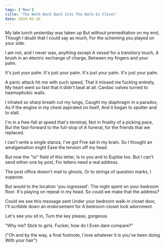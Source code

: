 ```yaml
---
tags: ['New']
title: 'The Walk-Back Back Into The Walk-In Closet'
date: 2024-02-26
---
```


My late lunch yesterday was taken up
But without premeditation on my end,
Though I doubt that I could say as much,
For the scheming you played on your side.

I am not, and I never was, anything except
A vessel for a transitory touch,
A brush in an electric exchange of charge,
Between my fingers and your palm.

It's just your palm.
It's just your palm.
It's just your palm.
It's just your palm.

A panic attack hit me with such speed,
That it missed me fucking entirely,
My heart went so fast that it didn't beat at all.
Cardiac valves turned to haemophobic walls.

I inhaled so sharp breath cut my lungs,
Caught my diaphragm in a paradox,
As if the engine in my chest aspirated on itself,
And it began to sputter and to stall.

I'm in a free-fall at speed that's terminal,
Not in finality of a picking pace,
But the fast-forward to the full-stop of
A funeral, for the friends that we replaced.

I can't write a single stanza, I've got
Five sat in my brain.
So I thought an amalgamation might
Ease the tension off my head.

But now the "to" field of this letter,
Is to you and to Euphie too.
But I can't send either one by post,
For letters need a real address.

The post office doesn't mail to ghosts,
Or to strings of question marks, I suppose.

But would to the location 'you ingressed':
The night spent on your bedroom floor.
It's playing on repeat in my head.
So could we make that the address?

Could we see this message sent
Under your bedroom walk-in closet door,
I'll scribble down an endorsement for
A bedroom-closet lock adornment.

Let's see you sit in,
Turn the key please, gorgeous

"Why me? Stick to girls.
Fucker, how do I
Even dare compare?"

("Oh and by the way, a final footnote,
I love whatever it is you've been doing
With your hair")
